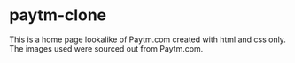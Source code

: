 # paytm-clone
This is a home page lookalike of Paytm.com created with html and css only. The images used were sourced out from Paytm.com.
